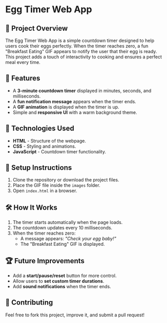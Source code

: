 # Egg Timer Web App

## 📌 Project Overview
The Egg Timer Web App is a simple countdown timer designed to help users cook their eggs perfectly. When the timer reaches zero, a fun "Breakfast Eating" GIF appears to notify the user that their egg is ready. This project adds a touch of interactivity to cooking and ensures a perfect meal every time.

## 🎯 Features
- A **3-minute countdown timer** displayed in minutes, seconds, and milliseconds.
- A **fun notification message** appears when the timer ends.
- A **GIF animation** is displayed when the timer is up.
- Simple and **responsive UI** with a warm background theme.

## 🚀 Technologies Used
- **HTML** - Structure of the webpage.
- **CSS** - Styling and animations.
- **JavaScript** - Countdown timer functionality.

## 🔧 Setup Instructions
1. Clone the repository or download the project files.
2. Place the GIF file inside the `images` folder.
3. Open `index.html` in a browser.

## 🛠️ How It Works
1. The timer starts automatically when the page loads.
2. The countdown updates every 10 milliseconds.
3. When the timer reaches zero:
   - A message appears: *"Check your egg baby!"*
   - The "Breakfast Eating" GIF is displayed.

## 🏆 Future Improvements
- Add a **start/pause/reset** button for more control.
- Allow users to **set custom timer durations**.
- Add **sound notifications** when the timer ends.

## 🎉 Contributing
Feel free to fork this project, improve it, and submit a pull request!

